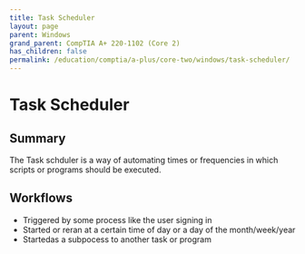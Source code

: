 ```yaml
---
title: Task Scheduler
layout: page
parent: Windows
grand_parent: CompTIA A+ 220-1102 (Core 2)
has_children: false
permalink: /education/comptia/a-plus/core-two/windows/task-scheduler/
---
```


# Task Scheduler

## Summary

The Task schduler is a way of automating times or frequencies in which scripts or programs should be executed.

## Workflows

- Triggered by some process like the user signing in
- Started or reran at a certain time of day or a day of the month/week/year
- Startedas a subpocess to another task or program
